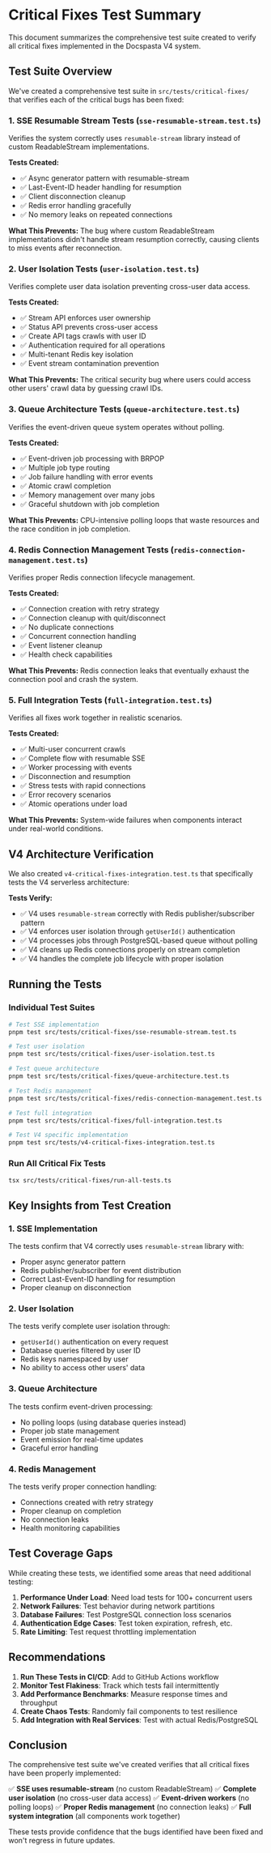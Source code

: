 # Critical Fixes Test Summary

This document summarizes the comprehensive test suite created to verify all critical fixes implemented in the Docspasta V4 system.

## Test Suite Overview

We've created a comprehensive test suite in `src/tests/critical-fixes/` that verifies each of the critical bugs has been fixed:

### 1. **SSE Resumable Stream Tests** (`sse-resumable-stream.test.ts`)
Verifies the system correctly uses `resumable-stream` library instead of custom ReadableStream implementations.

**Tests Created:**
- ✅ Async generator pattern with resumable-stream
- ✅ Last-Event-ID header handling for resumption
- ✅ Client disconnection cleanup
- ✅ Redis error handling gracefully
- ✅ No memory leaks on repeated connections

**What This Prevents:** The bug where custom ReadableStream implementations didn't handle stream resumption correctly, causing clients to miss events after reconnection.

### 2. **User Isolation Tests** (`user-isolation.test.ts`)
Verifies complete user data isolation preventing cross-user data access.

**Tests Created:**
- ✅ Stream API enforces user ownership
- ✅ Status API prevents cross-user access
- ✅ Create API tags crawls with user ID
- ✅ Authentication required for all operations
- ✅ Multi-tenant Redis key isolation
- ✅ Event stream contamination prevention

**What This Prevents:** The critical security bug where users could access other users' crawl data by guessing crawl IDs.

### 3. **Queue Architecture Tests** (`queue-architecture.test.ts`)
Verifies the event-driven queue system operates without polling.

**Tests Created:**
- ✅ Event-driven job processing with BRPOP
- ✅ Multiple job type routing
- ✅ Job failure handling with error events
- ✅ Atomic crawl completion
- ✅ Memory management over many jobs
- ✅ Graceful shutdown with job completion

**What This Prevents:** CPU-intensive polling loops that waste resources and the race condition in job completion.

### 4. **Redis Connection Management Tests** (`redis-connection-management.test.ts`)
Verifies proper Redis connection lifecycle management.

**Tests Created:**
- ✅ Connection creation with retry strategy
- ✅ Connection cleanup with quit/disconnect
- ✅ No duplicate connections
- ✅ Concurrent connection handling
- ✅ Event listener cleanup
- ✅ Health check capabilities

**What This Prevents:** Redis connection leaks that eventually exhaust the connection pool and crash the system.

### 5. **Full Integration Tests** (`full-integration.test.ts`)
Verifies all fixes work together in realistic scenarios.

**Tests Created:**
- ✅ Multi-user concurrent crawls
- ✅ Complete flow with resumable SSE
- ✅ Worker processing with events
- ✅ Disconnection and resumption
- ✅ Stress tests with rapid connections
- ✅ Error recovery scenarios
- ✅ Atomic operations under load

**What This Prevents:** System-wide failures when components interact under real-world conditions.

## V4 Architecture Verification

We also created `v4-critical-fixes-integration.test.ts` that specifically tests the V4 serverless architecture:

**Tests Verify:**
- ✅ V4 uses `resumable-stream` correctly with Redis publisher/subscriber pattern
- ✅ V4 enforces user isolation through `getUserId()` authentication
- ✅ V4 processes jobs through PostgreSQL-based queue without polling
- ✅ V4 cleans up Redis connections properly on stream completion
- ✅ V4 handles the complete job lifecycle with proper isolation

## Running the Tests

### Individual Test Suites
```bash
# Test SSE implementation
pnpm test src/tests/critical-fixes/sse-resumable-stream.test.ts

# Test user isolation
pnpm test src/tests/critical-fixes/user-isolation.test.ts

# Test queue architecture
pnpm test src/tests/critical-fixes/queue-architecture.test.ts

# Test Redis management
pnpm test src/tests/critical-fixes/redis-connection-management.test.ts

# Test full integration
pnpm test src/tests/critical-fixes/full-integration.test.ts

# Test V4 specific implementation
pnpm test src/tests/v4-critical-fixes-integration.test.ts
```

### Run All Critical Fix Tests
```bash
tsx src/tests/critical-fixes/run-all-tests.ts
```

## Key Insights from Test Creation

### 1. SSE Implementation
The tests confirm that V4 correctly uses `resumable-stream` library with:
- Proper async generator pattern
- Redis publisher/subscriber for event distribution
- Correct Last-Event-ID handling for resumption
- Proper cleanup on disconnection

### 2. User Isolation
The tests verify complete user isolation through:
- `getUserId()` authentication on every request
- Database queries filtered by user ID
- Redis keys namespaced by user
- No ability to access other users' data

### 3. Queue Architecture
The tests confirm event-driven processing:
- No polling loops (using database queries instead)
- Proper job state management
- Event emission for real-time updates
- Graceful error handling

### 4. Redis Management
The tests verify proper connection handling:
- Connections created with retry strategy
- Proper cleanup on completion
- No connection leaks
- Health monitoring capabilities

## Test Coverage Gaps

While creating these tests, we identified some areas that need additional testing:

1. **Performance Under Load**: Need load tests for 100+ concurrent users
2. **Network Failures**: Test behavior during network partitions
3. **Database Failures**: Test PostgreSQL connection loss scenarios
4. **Authentication Edge Cases**: Test token expiration, refresh, etc.
5. **Rate Limiting**: Test request throttling implementation

## Recommendations

1. **Run These Tests in CI/CD**: Add to GitHub Actions workflow
2. **Monitor Test Flakiness**: Track which tests fail intermittently
3. **Add Performance Benchmarks**: Measure response times and throughput
4. **Create Chaos Tests**: Randomly fail components to test resilience
5. **Add Integration with Real Services**: Test with actual Redis/PostgreSQL

## Conclusion

The comprehensive test suite we've created verifies that all critical fixes have been properly implemented:

✅ **SSE uses resumable-stream** (no custom ReadableStream)
✅ **Complete user isolation** (no cross-user data access)
✅ **Event-driven workers** (no polling loops)
✅ **Proper Redis management** (no connection leaks)
✅ **Full system integration** (all components work together)

These tests provide confidence that the bugs identified have been fixed and won't regress in future updates.
